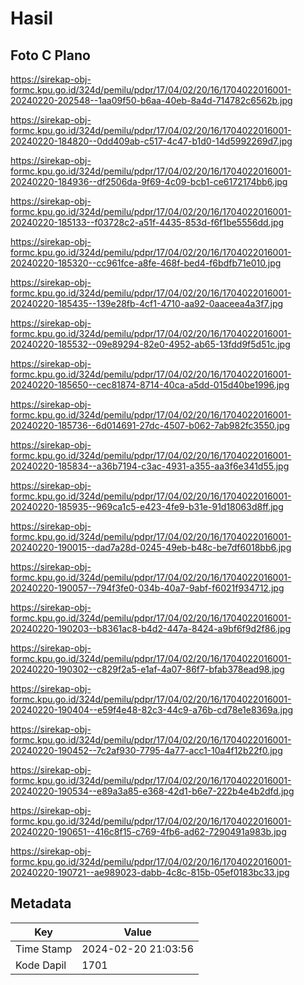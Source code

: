 # Hasil

## Foto C Plano

https://sirekap-obj-formc.kpu.go.id/324d/pemilu/pdpr/17/04/02/20/16/1704022016001-20240220-202548--1aa09f50-b6aa-40eb-8a4d-714782c6562b.jpg

https://sirekap-obj-formc.kpu.go.id/324d/pemilu/pdpr/17/04/02/20/16/1704022016001-20240220-184820--0dd409ab-c517-4c47-b1d0-14d5992269d7.jpg

https://sirekap-obj-formc.kpu.go.id/324d/pemilu/pdpr/17/04/02/20/16/1704022016001-20240220-184936--df2506da-9f69-4c09-bcb1-ce6172174bb6.jpg

https://sirekap-obj-formc.kpu.go.id/324d/pemilu/pdpr/17/04/02/20/16/1704022016001-20240220-185133--f03728c2-a51f-4435-853d-f6f1be5556dd.jpg

https://sirekap-obj-formc.kpu.go.id/324d/pemilu/pdpr/17/04/02/20/16/1704022016001-20240220-185320--cc961fce-a8fe-468f-bed4-f6bdfb71e010.jpg

https://sirekap-obj-formc.kpu.go.id/324d/pemilu/pdpr/17/04/02/20/16/1704022016001-20240220-185435--139e28fb-4cf1-4710-aa92-0aaceea4a3f7.jpg

https://sirekap-obj-formc.kpu.go.id/324d/pemilu/pdpr/17/04/02/20/16/1704022016001-20240220-185532--09e89294-82e0-4952-ab65-13fdd9f5d51c.jpg

https://sirekap-obj-formc.kpu.go.id/324d/pemilu/pdpr/17/04/02/20/16/1704022016001-20240220-185650--cec81874-8714-40ca-a5dd-015d40be1996.jpg

https://sirekap-obj-formc.kpu.go.id/324d/pemilu/pdpr/17/04/02/20/16/1704022016001-20240220-185736--6d014691-27dc-4507-b062-7ab982fc3550.jpg

https://sirekap-obj-formc.kpu.go.id/324d/pemilu/pdpr/17/04/02/20/16/1704022016001-20240220-185834--a36b7194-c3ac-4931-a355-aa3f6e341d55.jpg

https://sirekap-obj-formc.kpu.go.id/324d/pemilu/pdpr/17/04/02/20/16/1704022016001-20240220-185935--969ca1c5-e423-4fe9-b31e-91d18063d8ff.jpg

https://sirekap-obj-formc.kpu.go.id/324d/pemilu/pdpr/17/04/02/20/16/1704022016001-20240220-190015--dad7a28d-0245-49eb-b48c-be7df6018bb6.jpg

https://sirekap-obj-formc.kpu.go.id/324d/pemilu/pdpr/17/04/02/20/16/1704022016001-20240220-190057--794f3fe0-034b-40a7-9abf-f6021f934712.jpg

https://sirekap-obj-formc.kpu.go.id/324d/pemilu/pdpr/17/04/02/20/16/1704022016001-20240220-190203--b8361ac8-b4d2-447a-8424-a9bf6f9d2f86.jpg

https://sirekap-obj-formc.kpu.go.id/324d/pemilu/pdpr/17/04/02/20/16/1704022016001-20240220-190302--c829f2a5-e1af-4a07-86f7-bfab378ead98.jpg

https://sirekap-obj-formc.kpu.go.id/324d/pemilu/pdpr/17/04/02/20/16/1704022016001-20240220-190404--e59f4e48-82c3-44c9-a76b-cd78e1e8369a.jpg

https://sirekap-obj-formc.kpu.go.id/324d/pemilu/pdpr/17/04/02/20/16/1704022016001-20240220-190452--7c2af930-7795-4a77-acc1-10a4f12b22f0.jpg

https://sirekap-obj-formc.kpu.go.id/324d/pemilu/pdpr/17/04/02/20/16/1704022016001-20240220-190534--e89a3a85-e368-42d1-b6e7-222b4e4b2dfd.jpg

https://sirekap-obj-formc.kpu.go.id/324d/pemilu/pdpr/17/04/02/20/16/1704022016001-20240220-190651--416c8f15-c769-4fb6-ad62-7290491a983b.jpg

https://sirekap-obj-formc.kpu.go.id/324d/pemilu/pdpr/17/04/02/20/16/1704022016001-20240220-190721--ae989023-dabb-4c8c-815b-05ef0183bc33.jpg


## Metadata

| Key        | Value               |
| ---------- | ------------------- |
| Time Stamp | 2024-02-20 21:03:56 |
| Kode Dapil | 1701                |



